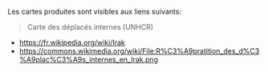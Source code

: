 Les cartes produites sont visibles aux liens suivants: 

> Carte des déplacés internes (UNHCR)
  - https://fr.wikipedia.org/wiki/Irak
  - https://commons.wikimedia.org/wiki/File:R%C3%A9pratition_des_d%C3%A9plac%C3%A9s_internes_en_Irak.png
